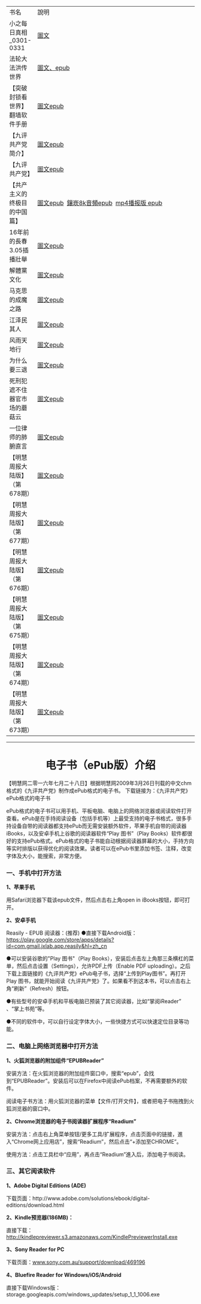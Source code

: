 <table  cellspacing="1" cellpadding="1">
<tr  width="880">
	<td  width="280">书名</td>
	<td  width="600">說明</td>
</tr>

<tr>
	<td>小之每日真相_0301-0331</td>
	<td><a href="https://github.com/candysn/nini/blob/master/wnn/epub/2018-Come%20for%20you(%E4%B8%80).epub?raw=true">圖文</a></td>
</tr>	
	<td>法轮大法洪传世界</td>
	<td><a href="https://github.com/candysn/nini/blob/master/wnn/epub/fldfhao.epub?raw=true
">圖文、epub</a></td>
</tr>



<tr>
	<td>【突破封锁看世界】翻墙软件手册</td>
	<td><a href="https://github.com/candysn/nini/blob/master/wnn/epub/fangqian.epub?raw=true>圖文、epub</a></td>
</tr>
<tr>
        <td>【法轮大法洪传世界】</td>
        <td><a href="https://github.com/candysn/nini/blob/master/wnn/epub/fldfhao.epub?raw=true">圖文epub</a></td>
</tr>		
<tr>
        <td>【九评共产党简介】</td>
        <td><a href="https://github.com/candysn/nini/blob/master/wnn/epub/jpgcdm4a5k.epub?raw=true">圖文epub</a></td>
</tr>		
		
<tr>
	<td>【九评共产党】</td>
	<td><a href="https://git.io/9ping">圖文epub</a></td>
</tr>
<tr>
	<td>【共产主义的终极目的中国篇】</td>
	<td><a href="https://github.com/3fmd/gm/blob/master/gm/epub/gbUltiGoalCmChina.epub?raw=true">圖文epub</a>&nbsp;&nbsp;<a href="https://git.io/8k">鑲崁8k音頻epub</a>&nbsp;&nbsp;<a href="https://github.com/3fmd/gm/blob/master/gm/epub/goalmp4Npf.epub?raw=true" target="_blank">mp4播报版 epub </a></td>
</tr>
<tr>
        <td>16年前的長春3.05插播壯舉 </td>
        <td><a href="https://git.io/9ping">圖文epub</a></td>
</tr>

<tr>
	<td>解體黨文化</td>
	<td><a href="https://git.io/jtdwh">圖文epub</a></td>
</tr>
<tr>
	<td>马克思的成魔之路</td>
	<td><a href="https://git.io/mks">圖文epub</a></td>
</tr>
<tr>
	<td>江泽民其人</td>
	<td><a href="https://github.com/candysn/nini/blob/master/wnn/epub/jzmqr-p-2018.epub?raw=true">圖文epub</a></td>
</tr>
<tr>
	<td>风雨天地行</td>
	<td><a href="https://git.io/fytdx">圖文epub</a></td>
</tr>
<tr>
	<td>为什么要三退</td>
	<td><a href="https://github.com/candysn/nini/blob/master/wnn/epub/300Mst.epub?raw=true">圖文epub</a></td>
</tr>
<tr>
	<td>死刑犯遮不住器官市场的蘑菇云</td>
	<td><a href="https://git.io/mro">圖文epub</a></td>
</tr>
<tr>
	<td>一位律师的肺腑直言</td>
	<td><a href="https://github.com/3fmd/gm/blob/master/gm/epub/lawyer.epub?raw=true">圖文epub</a></td>
</tr>
<tr>
<td>【明慧周报大陆版】（第678期）</td>
<td><a href="https://github.com/3fmd/gm/blob/master/gm/epub/MHZB_678.epub?raw=true">圖文epub</a></td>
</tr>
<tr>
<td>【明慧周报大陆版】（第677期）</td>
<td><a href="https://github.com/3fmd/gm/blob/master/gm/epub/MHZB_677.epub?raw=true">圖文epub</a></td>
</tr>
<tr>
<td>【明慧周报大陆版】（第676期）</td>
<td><a href="https://github.com/3fmd/gm/blob/master/gm/epub/MHZB_676.epub?raw=true">圖文epub</a></td>
</tr>		
<tr>
<td>【明慧周报大陆版】（第675期）</td>
<td><a href="https://github.com/3fmd/gm/blob/master/gm/epub/MHZB_675.epub?raw=true">圖文epub</a></td>
</tr>
<td>【明慧周报大陆版】（第674期）</td>
<td><a href="https://github.com/3fmd/gm/blob/master/gm/epub/MHZB_674.epub?raw=true">圖文epub</a></td>
</tr>
<td>【明慧周报大陆版】（第673期）</td>
<td><a href="https://github.com/3fmd/gm/blob/master/gm/epub/MHZB_673.epub?raw=true">圖文epub</a></td>
</tr>	
</table>


<hr>

<h1 align="center"><b>电子书（ePub版）介绍</b></h1>

【明慧网二零一六年七月二十八日】根据明慧网2009年3月26日刊载的中文chm格式的《九评共产党》制作成ePub格式的电子书。 下载链接为：《九评共产党》ePub格式的电子书

ePub格式的电子书可以用手机、平板电脑、电脑上的网络浏览器或阅读软件打开查看。ePub是在手持阅读设备（包括手机等）上最受支持的电子书格式，很多手持设备自带的阅读器都支持ePub而无需安装额外软件，苹果手机自带的阅读器iBooks，以及安卓手机上谷歌的阅读器软件“Play 图书”（Play Books）软件都很好的支持ePub格式。ePub格式的电子书能自动根据阅读器屏幕的大小，手持方向等实时排版以获得优化的阅读效果。读者可以在ePub书里添加书签、注释，改变字体及大小，能搜索，非常方便。

<h3>一、手机中打开方法</h3>
<b>1、苹果手机</b><p>
用Safari浏览器下载该epub文件，然后点击右上角open in iBooks按钮，即可打开。

<b>2、安卓手机</b><p>
Reasily - EPUB 阅读器：(推荐)
●直接下载Android版：https://play.google.com/store/apps/details?id=com.gmail.jxlab.app.reasily&hl=zh_cn
  
●可以安装谷歌的"Play 图书"（Play Books），安装后点击左上角那三条横杠的菜单，然后点击设置（Settings），允许PDF上传（Enable PDF uploading）。之后下载上面链接的《九评共产党》ePub电子书，选择“上传到Play图书”。再打开Play 图书，就能开始阅读《九评共产党》了。如果看不到这本书，可以点击右上角“刷新”（Refresh）按钮。

●有些型号的安卓手机和平板电脑已预装了其它阅读器，比如“掌阅iReader” 、“掌上书苑”等。

●不同的软件中，可以自行设定字体大小，一些快捷方式可以快速定位目录等功能。


<h3>二、电脑上网络浏览器中打开方法</h3>
<b>1、火狐浏览器的附加组件“EPUBReader”</b><p>
安装方法：在火狐浏览器的附加组件窗口中，搜索“epub”，会找到“EPUBReader”。安装后可以在Firefox中阅读ePub档案，不再需要额外的软件。


阅读电子书方法：用火狐浏览器的菜单【文件/打开文件】，或者把电子书拖拽到火狐浏览器的窗口中。


<b>2、Chrome浏览器的电子书阅读器扩展程序“Readium”</b><p>
安装方法：点击右上角菜单按钮/更多工具/扩展程序，点击页面中的链接，進入“Chrome网上应用店”，搜索“Readium”，然后点击“+添加至CHROME”。


使用方法：点击工具栏中“应用”，再点击“Readium”進入后，添加电子书阅读。


<h3>三、其它阅读软件</h3>
<b>1、Adobe Digital Editions (ADE)</b><p>
下载页面：http://www.adobe.com/solutions/ebook/digital-editions/download.html


<b>2、Kindle预览器(186MB)：</b><p>
直接下载：http://kindlepreviewer.s3.amazonaws.com/KindlePreviewerInstall.exe


<b>3、Sony Reader for PC</b><p>
下载页面：www.sony.com.au/support/download/469196


<b>4、Bluefire Reader for Windows/iOS/Android</b><p>
直接下载Windows版：storage.googleapis.com/windows_updates/setup_1_1_1006.exe

